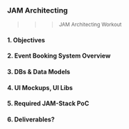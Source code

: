 ### JAM Architecting
>>><small>JAM Architecting Workout</small>

#### 1. Objectives

#### 2. Event Booking System Overview

#### 3. DBs & Data Models

#### 4. UI Mockups, UI Libs

#### 5. Required JAM-Stack PoC

#### 6. Deliverables?


